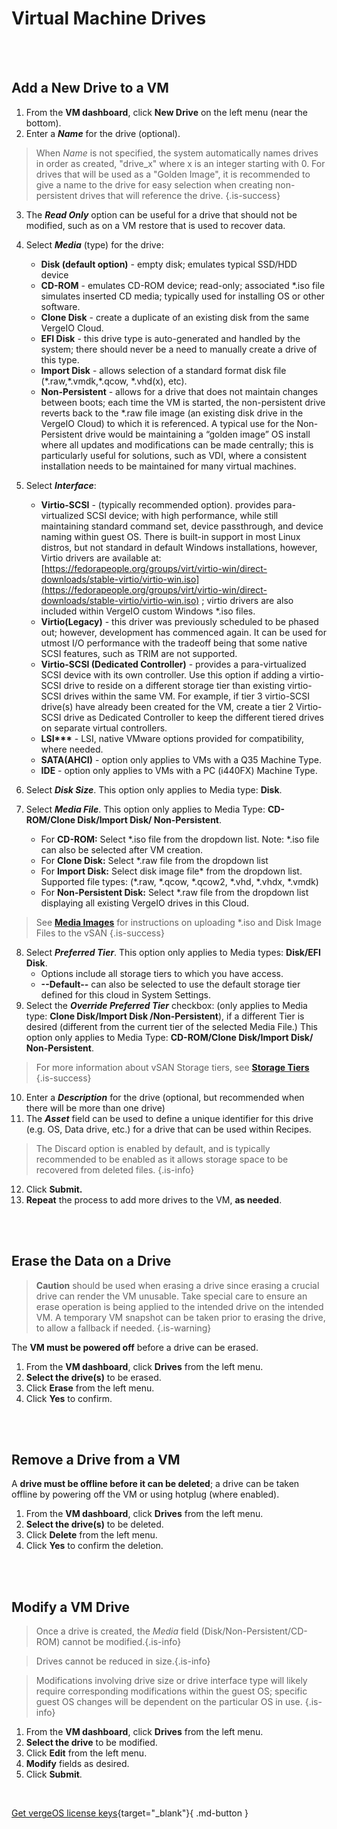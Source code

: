 

# Virtual Machine Drives

<br>
<br>


## Add a New Drive to a VM

1.  From the **VM dashboard**, click **New Drive** on the left menu (near the bottom).
2.  Enter a ***Name*** for the drive (optional).

> When *Name* is not specified, the system automatically names drives in order as created, "drive\_x" where x is an integer starting with 0. For drives that will be used as a "Golden Image", it is recommended to give a name to the drive for easy selection when creating non-persistent drives that will reference the drive. {.is-success}

3.  The ***Read Only*** option can be useful for a drive that should not be modified, such as on a VM restore that is used to recover data.
4.  Select ***Media*** (type) for the drive:
    -   **Disk (default option)** - empty disk; emulates typical SSD/HDD device
    -   **CD-ROM** - emulates CD-ROM device; read-only; associated \*.iso file simulates inserted CD media; typically used for installing OS or other software.
    -   **Clone Disk** - create a duplicate of an existing disk from the same VergeIO Cloud.
    -   **EFI Disk** - this drive type is auto-generated and handled by the system; there should never be a need to manually create a drive of this type.
    -   **Import Disk** - allows selection of a standard format disk file (\*.raw,\*.vmdk,\*.qcow, \*.vhd(x), etc).
    -   **Non-Persistent** - allows for a drive that does not maintain changes between boots; each time the VM is started, the non-persistent drive reverts back to the \*.raw file image (an existing disk drive in the VergeIO Cloud) to which it is referenced. A typical use for the Non-Persistent drive would be maintaining a “golden image” OS install where all updates and modifications can be made centrally; this is particularly useful for solutions, such as VDI, where a consistent installation needs to be maintained for many virtual machines.
    
5.  Select ***Interface***:
    -   **Virtio-SCSI** - (typically recommended option). provides para-virtualized SCSI device; with high performance, while still maintaining standard command set, device passthrough, and device naming within guest OS. There is built-in support in most Linux distros, but not standard in default Windows installations, however, Virtio drivers are available at: [https://fedorapeople.org/groups/virt/virtio-win/direct-downloads/stable-virtio/virtio-win.iso](https://fedorapeople.org/groups/virt/virtio-win/direct-downloads/stable-virtio/virtio-win.iso) ; virtio drivers are also included within VergeIO custom Windows \*.iso files.
    -   **Virtio(Legacy)** - this driver was previously scheduled to be phased out; however, development has commenced again. It can be used for utmost I/O performance with the tradeoff being that some native SCSI features, such as TRIM are not supported.
    -   **Virtio-SCSI (Dedicated Controller)** - provides a para-virtualized SCSI device with its own controller. Use this option if adding a virtio-SCSI drive to reside on a different storage tier than existing virtio-SCSI drives within the same VM. For example, if tier 3 virtio-SCSI drive(s) have already been created for the VM, create a tier 2 Virtio-SCSI drive as Dedicated Controller to keep the different tiered drives on separate virtual controllers.
    -   **LSI\*\*\*** - LSI, native VMware options provided for compatibility, where needed.
    -   **SATA(AHCI)** - option only applies to VMs with a Q35 Machine Type.
    -   **IDE** - option only applies to VMs with a PC (i440FX) Machine Type.
6.  Select ***Disk Size***. This option only applies to Media type: **Disk**.
7.  Select ***Media File***. This option only applies to Media Type: **CD-ROM/Clone Disk/Import Disk/ Non-Persistent**.
    -   For **CD-ROM:** Select \*.iso file from the dropdown list. Note: \*.iso file can also be selected after VM creation.
    -   For **Clone Disk:** Select \*.raw file from the dropdown list
    -   For **Import Disk:** Select disk image file\* from the dropdown list. Supported file types: (\*.raw, \*.qcow, \*.qcow2, \*.vhd, \*.vhdx, \*.vmdk)
    -   For **Non-Persistent Disk:** Select \*.raw file from the dropdown list displaying all existing VergeIO drives in this Cloud.
    
 > See [**Media Images**](/public/ProductGuide/uploadingtovSAN) for instructions on uploading *.iso and Disk Image Files to the vSAN {.is-success}  
    
8.  Select ***Preferred Tier***. This option only applies to Media types: **Disk/EFI Disk**.
    -   Options include all storage tiers to which you have access.
    -   **\--Default--** can also be selected to use the default storage tier defined for this cloud in System Settings.
9.  Select the ***Override Preferred Tier*** checkbox: (only applies to Media type: **Clone Disk/Import Disk /Non-Persistent**), if a different Tier is desired (different from the current tier of the selected Media File.) This option only applies to Media Type: **CD-ROM/Clone Disk/Import Disk/ Non-Persistent**.

> For more information about vSAN Storage tiers, see [**Storage Tiers**](/public/ProductGuide/storagetiers) {.is-success}

10.  Enter a ***Description*** for the drive (optional, but recommended when there will be more than one drive)
11.  The ***Asset*** field can be used to define a unique identifier for this drive (e.g. OS, Data drive, etc.) for a drive that can be used within Recipes.
> The Discard option is enabled by default, and is typically recommended to be enabled as it allows storage space to be recovered from deleted files. {.is-info}
12.  Click **Submit.**
13.  **Repeat** the process to add more drives to the VM, **as needed**.

<br>
<br>

## Erase the Data on a Drive
>  **Caution** should be used when erasing a drive since erasing a crucial drive can render the VM unusable. Take special care to ensure an erase operation is being applied to the intended drive on the intended VM. A temporary VM snapshot can be taken prior to erasing the drive, to allow a fallback if needed. {.is-warning}

The **VM must be powered off** before a drive can be erased.
1.  From the **VM dashboard**, click **Drives** from the left menu.  
2.  **Select the drive(s)** to be erased.
3.  Click **Erase** from the left menu.
4.  Click **Yes** to confirm.

<br>
<br>

## Remove a Drive from a VM

A **drive must be offline before it can be deleted**; a drive can be taken offline by powering off the VM or using hotplug (where enabled).
1.  From the **VM dashboard**, click **Drives** from the left menu.  
2.  **Select the drive(s)** to be deleted.
3.  Click **Delete** from the left menu.
4.  Click **Yes** to confirm the deletion.

<br>
<br>

## Modify a VM Drive

> Once a drive is created, the *Media* field (Disk/Non-Persistent/CD-ROM) cannot be modified.{.is-info}

> Drives cannot be reduced in size.{.is-info}

> Modifications involving drive size or drive interface type will likely require corresponding modifications within the guest OS; specific guest OS changes will be dependent on the particular OS in use. {.is-info}

1.  From the **VM dashboard**, click **Drives** from the left menu.
2.  **Select the drive** to be modified.
3.  Click **Edit** from the left menu.
4.  **Modify** fields as desired.
5.  Click **Submit**.

<br>

[Get vergeOS license keys](https://www.verge.io/test-drive){target="_blank"}{ .md-button }